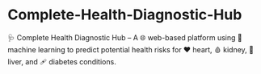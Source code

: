 # Complete-Health-Diagnostic-Hub
🩺 Complete Health Diagnostic Hub – A 🌐 web-based platform using 🤖 machine learning to predict potential health risks for ❤️ heart, 🩸 kidney, 🏥 liver, and 🩹 diabetes conditions.
